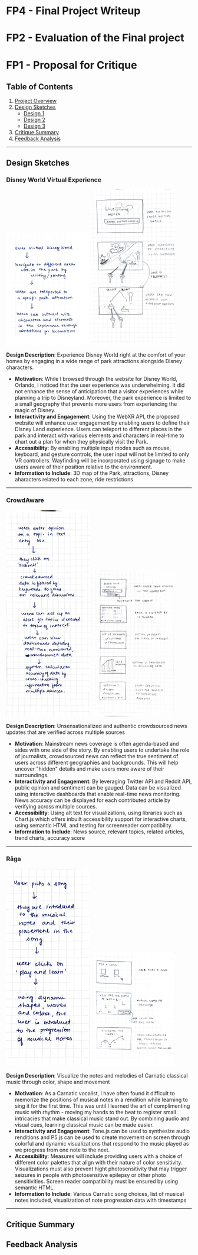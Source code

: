 # FP4 - Final Project Writeup

# FP2 - Evaluation of the Final project

# FP1 - Proposal for Critique

## Table of Contents

1. [Project Overview](#project-overview)
2. [Design Sketches](#design-sketches)
   - [Design 1](#design-1)
   - [Design 2](#design-2)
   - [Design 3](#design-3)
3. [Critique Summary](#critique-summary)
4. [Feedback Analysis](#feedback-analysis)

---

## Design Sketches

### Disney World Virtual Experience

  <img src="../assets/project/fp1-images/IMG_6320.JPG" alt="Disney World Virtual Experience Flowchart" width="45%" />
  <img src="../assets/project/fp1-images/IMG_6319.JPG" alt="Disney World Virtual Experience Sketch" width="45%" />

**Design Description**: Experience Disney World right at the comfort of your homes by engaging in a wide range of park attractions alongside Disney characters.

- **Motivation**: While I browsed through the website for Disney World, Orlando, I noticed that the user experience was underwhelming. It did not enhance the sense of anticipation that a visitor experiences while planning a trip to Disneyland. Moreover, the park experience is limited to a small geography that prevents more users from experiencing the magic of Disney.
- **Interactivity and Engagement**: Using the WebXR API, the proposed website will enhance user engagement by enabling users to define their Disney Land experience. Users can teleport to different places in the park and interact with various elements and characters in real-time to chart out a plan for when they physically visit the Park.
- **Accessibility**: By enabling multiple input modes such as mouse, keyboard, and gesture controls, the user input will not be limited to only VR controllers. Wayfinding will be incorporated using signage to make users aware of their position relative to the environment.
- **Information to Include**: 3D map of the Park, attractions, Disney aharacters related to each zone, ride restrictions

---

### CrowdAware

  <img src="../assets/project/fp1-images/IMG_6316.JPG" alt="CrowdAware Flowchart" width="45%" />
  <img src="../assets/project/fp1-images/IMG_6318.JPG" alt="CrowdAware Sketch" width="45%" />

**Design Description**: Unsensationalized and authentic crowdsourced news updates that are verified across multiple sources

- **Motivation**: Mainstream news coverage is often agenda-based and sides with one side of the story. By enabling users to undertake the role of journalists, crowdsourced news can reflect the true sentiment of users across different geographies and backgrounds. This will help uncover "hidden" details and make users more aware of their surroundings.
- **Interactivity and Engagement**: By leveraging Twitter API and Reddit API, public opinion and sentiment can be gauged. Data can be visualized using interactive dashboards that enable real-time news monitoring. News accuracy can be displayed for each contributed article by verifying across multiple sources.
- **Accessibility**: Using alt text for visualizations, using libraries such as Chart.js which offers inbuilt accessibility support for interactive charts, using semantic HTML and testing for screenreader compatibility.
- **Information to Include**: News source, relevant topics, related articles, trend charts, accuracy score

---

### Rāga

  <img src="../assets/project/fp1-images/IMG_6317.JPG" alt="Rāga Flowchart" width="45%" />
  <img src="../assets/project/fp1-images/IMG_6321.JPG" alt="Rāga Sketch" width="45%" />

**Design Description**: Visualize the notes and melodies of Carnatic classical music through color, shape and movement

- **Motivation**: As a Carnatic vocalist, I have often found it difficult to memorize the positions of musical notes in a rendition while learning to sing it for the first time. This was until I learned the art of complimenting music with rhythm - moving my hands to the beat to register small intricacies that make classical music stand out. By combining audio and visual cues, learning classical music can be made easier.
- **Interactivity and Engagement**: Tone.js can be used to synthesize audio renditions and P5.js can be used to create movement on screen through colorful and dynamic visualizations that respond to the music played as we progress from one note to the next.
- **Accessibility**: Measures will include providing users with a choice of different color palettes that align with their nature of color sensitivity. Visualizations must also prevent hight photosensitivity that may trigger seizures in people with photosensitive epilepsy or other photo sensitivities. Screen reader compatibility must be ensured by using semantic HTML.
- **Information to Include**: Various Carnatic song choices, list of musical notes included, visualization of note progression data with timestamps

---

## Critique Summary

## Feedback Analysis
